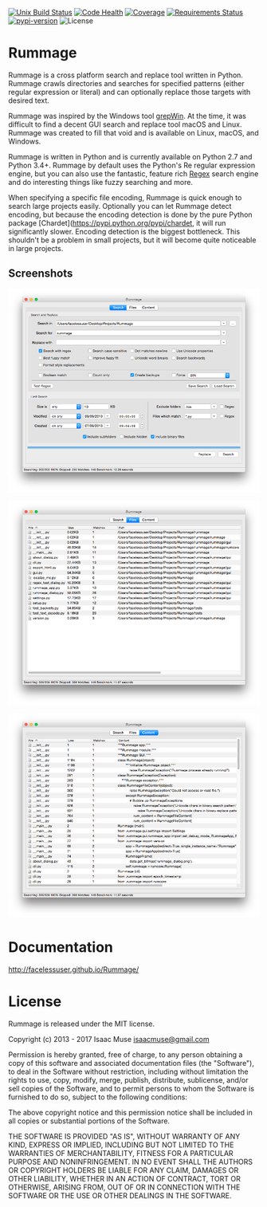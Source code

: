 [![Unix Build Status][travis-image]][travis-link]
[![Code Health][landscape-image]][landscape-link]
[![Coverage][codecov-image]][codecov-link]
[![Requirements Status][requires-image]][requires-link]
[![pypi-version][pypi-image]][pypi-link]
![License][license-image-mit]

Rummage
=======

Rummage is a cross platform search and replace tool written in Python. Rummage crawls directories and searches for specified patterns (either regular expression or literal) and can optionally replace those targets with desired text.

Rummage was inspired by the Windows tool [grepWin](http://stefanstools.sourceforge.net/grepWin.html). At the time, it was difficult to find a decent GUI search and replace tool macOS and Linux. Rummage was created to fill that void and is available on Linux, macOS, and Windows.

Rummage is written in Python and is currently available on Python 2.7 and Python 3.4+. Rummage by default uses the Python's Re regular expression engine, but you can also use the fantastic, feature rich [Regex](https://pypi.python.org/pypi/regex) search engine and do interesting things like fuzzy searching and more.

When specifying a specific file encoding, Rummage is quick enough to search large projects easily. Optionally you can let Rummage detect encoding, but because the encoding detection is done by the pure Python package [Chardet](https://pypi.python.org/pypi/chardet, it will run significantly slower. Encoding detection is the biggest bottleneck. This shouldn't be a problem in small projects, but it will become quite noticeable in large projects.

## Screenshots

![Rummage Search](./docs/src/markdown/images/search_tab.png)

![Rummage Files](./docs/src/markdown/images/files_tab.png)

![Rummage Content](./docs/src/markdown/images/content_tab.png)

# Documentation
http://facelessuser.github.io/Rummage/

License
=======

Rummage is released under the MIT license.

Copyright (c) 2013 - 2017 Isaac Muse <isaacmuse@gmail.com>

Permission is hereby granted, free of charge, to any person obtaining a copy of this software and associated documentation files (the "Software"), to deal in the Software without restriction, including without limitation the rights to use, copy, modify, merge, publish, distribute, sublicense, and/or sell copies of the Software, and to permit persons to whom the Software is furnished to do so, subject to the following conditions:

The above copyright notice and this permission notice shall be included in all copies or substantial portions of the Software.

THE SOFTWARE IS PROVIDED "AS IS", WITHOUT WARRANTY OF ANY KIND, EXPRESS OR IMPLIED, INCLUDING BUT NOT LIMITED TO THE WARRANTIES OF MERCHANTABILITY, FITNESS FOR A PARTICULAR PURPOSE AND NONINFRINGEMENT. IN NO EVENT SHALL THE AUTHORS OR COPYRIGHT HOLDERS BE LIABLE FOR ANY CLAIM, DAMAGES OR OTHER LIABILITY, WHETHER IN AN ACTION OF CONTRACT, TORT OR OTHERWISE, ARISING FROM, OUT OF OR IN CONNECTION WITH THE SOFTWARE OR THE USE OR OTHER DEALINGS IN THE SOFTWARE.

[travis-image]: https://img.shields.io/travis/facelessuser/Rummage/master.svg?label=Unix%20Build
[travis-link]: https://travis-ci.org/facelessuser/Rummage
[license-image]: https://img.shields.io/badge/license-MIT-blue.svg
[landscape-image]: https://landscape.io/github/facelessuser/Rummage/master/landscape.svg?style=flat
[landscape-link]: https://landscape.io/github/facelessuser/Rummage/master
[codecov-image]: https://img.shields.io/codecov/c/github/facelessuser/Rummage/master.svg
[codecov-link]: http://codecov.io/github/facelessuser/Rummage?branch=master
[requires-image]: https://img.shields.io/requires/github/facelessuser/Rummage/master.svg
[requires-link]: https://requires.io/github/facelessuser/Rummage/requirements/?branch=master
[pypi-image]: https://img.shields.io/pypi/v/Rummage.svg
[pypi-link]: https://pypi.python.org/pypi/Rummage
[license-image-mit]: https://img.shields.io/badge/license-MIT-blue.svg
